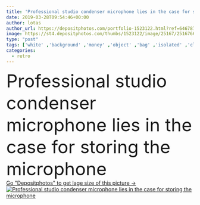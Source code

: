 ```yaml
---
title: 'Professional studio condenser microphone lies in the case for storing the microphone'
date: 2019-03-28T09:54:46+00:00
author: lotas
author_url: https://depositphotos.com/portfolio-1523122.html?ref=64678756
image: https://st4.depositphotos.com/thumbs/1523122/image/25167/251676636/api_thumb_450.jpg?forcejpeg=true
type: "post"
tags: ['white' ,'background' ,'money' ,'object' ,'bag' ,'isolated' ,'closeup' ,'single' ,'business' ,'metal' ,'silver' ,'brown' ,'black' ,'style' ,'antique' ,'old' ,'retro' ,'vintage' ,'leather' ,'fashion' ,'accessory' ,'currency' ,'pocket' ,'buckle' ,'wallet' ,'condenser microphone' ,'studio condenser microphone' ,'professional studio condenser microphone' ]
categories: 
  - retro
---
```

<div aling="center">
            <font size="60"> Professional studio condenser microphone lies in the case for storing the microphone</font>   
</div>
<div>
    <a href='https://st4.depositphotos.com/thumbs/1523122/image/25167/251676636/api_thumb_450.jpg?forcejpeg=true?ref=64678756' target=_blank > Go "Depositphotos" to get lage size of this picture ->
        <img href='https://st4.depositphotos.com/thumbs/1523122/image/25167/251676636/api_thumb_450.jpg?forcejpeg=true?ref=64678756' src='https://st4.depositphotos.com/1523122/25167/i/950/depositphotos_251676636-stock-photo-professional-studio-condenser-microphone-lies.jpg?forcejpeg=true' alt='Professional studio condenser microphone lies in the case for storing the microphone' >
    </a>
</div>
